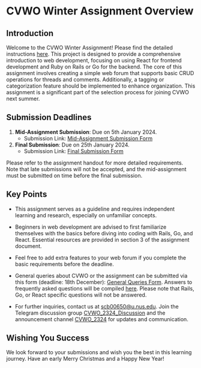 # CVWO Winter Assignment Overview

## Introduction

Welcome to the CVWO Winter Assignment! Please find the detailed instructions [here](./CVWO_Assignment_2024.pdf). This project is designed to provide a comprehensive introduction to web development, focusing on using React for frontend development and Ruby on Rails or Go for the backend. The core of this assignment involves creating a simple web forum that supports basic CRUD operations for threads and comments. Additionally, a tagging or categorization feature should be implemented to enhance organization. This assignment is a significant part of the selection process for joining CVWO next summer.

## Submission Deadlines

1. **Mid-Assignment Submission**: Due on 5th January 2024.
   - Submission Link: [Mid-Assignment Submission Form](https://forms.gle/Bv9NqP3XHjYc5AG96)
2. **Final Submission**: Due on 25th January 2024.
   - Submission Link: [Final Submission Form](https://forms.gle/GFUgv1u63BPyoMKN9)

Please refer to the assignment handout for more detailed requirements. Note that late submissions will not be accepted, and the mid-assignment must be submitted on time before the final submission.

## Key Points

- This assignment serves as a guideline and requires independent learning and research, especially on unfamiliar concepts.

- Beginners in web development are advised to first familiarize themselves with the basics before diving into coding with Rails, Go, and React. Essential resources are provided in section 3 of the assignment document.

- Feel free to add extra features to your web forum if you complete the basic requirements before the deadline.

- General queries about CVWO or the assignment can be submitted via this form (deadline: 18th December): [General Queries Form](https://forms.gle/ah1ApP3vspzCdPdW7). Answers to frequently asked questions will be compiled [here](https://bit.ly/cvwo2423faq). Please note that Rails, Go, or React specific questions will not be answered.

- For further inquiries, contact us at [scb00650@u.nus.edu](scb00650@u.nus.edu). Join the Telegram discussion group [CVWO_2324_Discussion](https://t.me/CVWO_2324_Discussion) and the announcement channel [CVWO_2324](https://t.me/CVWO_2324) for updates and communication.

## Wishing You Success

We look forward to your submissions and wish you the best in this learning journey. Have an early Merry Christmas and a Happy New Year!
